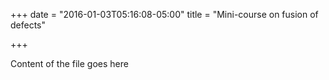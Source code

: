 +++
date = "2016-01-03T05:16:08-05:00"
title = "Mini-course on fusion of defects"

+++

Content of the file goes here
